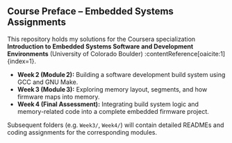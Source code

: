 ## Course Preface – Embedded Systems Assignments

This repository holds my solutions for the Coursera specialization **Introduction to Embedded Systems Software and Development Environments** (University of Colorado Boulder) :contentReference[oaicite:1]{index=1}.
- **Week 2 (Module 2):** Building a software development build system using GCC and GNU Make.
- **Week 3 (Module 3):** Exploring memory layout, segments, and how firmware maps into memory.
- **Week 4 (Final Assessment):** Integrating build system logic and memory-related code into a complete embedded firmware project.

Subsequent folders (e.g. `Week3/`, `Week4/`) will contain detailed READMEs and coding assignments for the corresponding modules.

